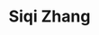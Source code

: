 ---
# Display name
title: Siqi Zhang

# Full Name (for SEO)
first_name: Siqi
last_name: Zhang

# Is this the primary user of the site?
superuser: false

# Role/position
role: Master Student

# Organizations/Affiliations
organizations:
  - name: University of Shanghai for Science and Technology
    url: ''

# Short bio (displayed in user profile at end of posts)
bio: My research interest is anti-freeze proteins

interests:
  - anti-freeze proteins

education:
  courses:
    - course: Master
      institution: University of Shanghai for Science and Technology
      year: 2025-present


# Social/Academic Networking
# For available icons, see: https://docs.hugoblox.com/getting-started/page-builder/#icons
#   For an email link, use "fas" icon pack, "envelope" icon, and a link in the
#   form "mailto:your-email@example.com" or "#contact" for contact widget.
social:
  - icon: envelope
    icon_pack: fas
    link: 'mailto:test@example.org'
  - icon: twitter
    icon_pack: fab
    link: https://twitter.com/GeorgeCushen
  - icon: google-scholar
    icon_pack: ai
    link: https://scholar.google.co.uk/citations?user=sIwtMXoAAAAJ
  - icon: github
    icon_pack: fab
    link: https://github.com/gcushen
# Link to a PDF of your resume/CV from the About widget.
# To enable, copy your resume/CV to `static/files/cv.pdf` and uncomment the lines below.
# - icon: cv
#   icon_pack: ai
#   link: files/cv.pdf

# Enter email to display Gravatar (if Gravatar enabled in Config)
email: ''

# Highlight the author in author lists? (true/false)
highlight_name: false

# Organizational groups that you belong to (for People widget)
#   Set this to `[]` or comment out if you are not using People widget.
user_groups:
  - Master Students
---